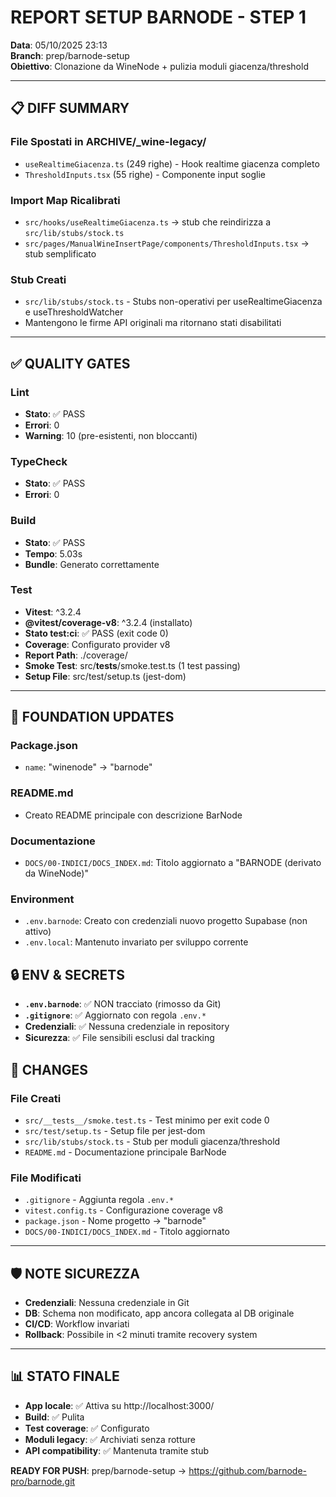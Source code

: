 # REPORT SETUP BARNODE - STEP 1

**Data**: 05/10/2025 23:13  
**Branch**: prep/barnode-setup  
**Obiettivo**: Clonazione da WineNode + pulizia moduli giacenza/threshold

---

## 📋 DIFF SUMMARY

### File Spostati in ARCHIVE/_wine-legacy/
- `useRealtimeGiacenza.ts` (249 righe) - Hook realtime giacenza completo
- `ThresholdInputs.tsx` (55 righe) - Componente input soglie

### Import Map Ricalibrati
- `src/hooks/useRealtimeGiacenza.ts` → stub che reindirizza a `src/lib/stubs/stock.ts`
- `src/pages/ManualWineInsertPage/components/ThresholdInputs.tsx` → stub semplificato

### Stub Creati
- `src/lib/stubs/stock.ts` - Stubs non-operativi per useRealtimeGiacenza e useThresholdWatcher
- Mantengono le firme API originali ma ritornano stati disabilitati

---

## ✅ QUALITY GATES

### Lint
- **Stato**: ✅ PASS
- **Errori**: 0
- **Warning**: 10 (pre-esistenti, non bloccanti)

### TypeCheck
- **Stato**: ✅ PASS
- **Errori**: 0

### Build
- **Stato**: ✅ PASS
- **Tempo**: 5.03s
- **Bundle**: Generato correttamente

### Test
- **Vitest**: ^3.2.4
- **@vitest/coverage-v8**: ^3.2.4 (installato)
- **Stato test:ci**: ✅ PASS (exit code 0)
- **Coverage**: Configurato provider v8
- **Report Path**: ./coverage/
- **Smoke Test**: src/__tests__/smoke.test.ts (1 test passing)
- **Setup File**: src/test/setup.ts (jest-dom)

---

## 🔧 FOUNDATION UPDATES

### Package.json
- `name`: "winenode" → "barnode"

### README.md
- Creato README principale con descrizione BarNode

### Documentazione
- `DOCS/00-INDICI/DOCS_INDEX.md`: Titolo aggiornato a "BARNODE (derivato da WineNode)"

### Environment
- `.env.barnode`: Creato con credenziali nuovo progetto Supabase (non attivo)
- `.env.local`: Mantenuto invariato per sviluppo corrente

## 🔒 ENV & SECRETS

- **`.env.barnode`**: ✅ NON tracciato (rimosso da Git)
- **`.gitignore`**: ✅ Aggiornato con regola `.env.*`
- **Credenziali**: ✅ Nessuna credenziale in repository
- **Sicurezza**: ✅ File sensibili esclusi dal tracking

## 📝 CHANGES

### File Creati
- `src/__tests__/smoke.test.ts` - Test minimo per exit code 0
- `src/test/setup.ts` - Setup file per jest-dom
- `src/lib/stubs/stock.ts` - Stub per moduli giacenza/threshold
- `README.md` - Documentazione principale BarNode

### File Modificati
- `.gitignore` - Aggiunta regola `.env.*`
- `vitest.config.ts` - Configurazione coverage v8
- `package.json` - Nome progetto → "barnode"
- `DOCS/00-INDICI/DOCS_INDEX.md` - Titolo aggiornato

---

## 🛡️ NOTE SICUREZZA

- **Credenziali**: Nessuna credenziale in Git
- **DB**: Schema non modificato, app ancora collegata al DB originale
- **CI/CD**: Workflow invariati
- **Rollback**: Possibile in <2 minuti tramite recovery system

---

## 📊 STATO FINALE

- **App locale**: ✅ Attiva su http://localhost:3000/
- **Build**: ✅ Pulita
- **Test coverage**: ✅ Configurato
- **Moduli legacy**: ✅ Archiviati senza rotture
- **API compatibility**: ✅ Mantenuta tramite stub

**READY FOR PUSH**: prep/barnode-setup → https://github.com/barnode-pro/barnode.git
